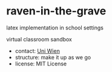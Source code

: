 # raven-in-the-grave
latex implementation in school settings

virtual classroom sandbox
* contact: [Uni Wien](https://www.univie.ac.at/#)
* structure: make it up as we go
* license: MIT License
